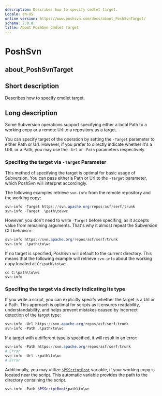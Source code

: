 ```yaml
---
description: Describes how to specify cmdlet target.
Locale: en-US
online version: https://www.poshsvn.com/docs/about_PoshSvnTarget/
schema: 2.0.0
title: About PoshSvn Cmdlet Target
---
```


# PoshSvn
## about_PoshSvnTarget

## Short description
Describes how to specify cmdlet target.

## Long description

Some Subversion operations support specifying either a local Path to a working copy or a remote Url to a repository as a target.

You can specify target of the operation by setting the `-Target` parameter to either Path or Url. However, if you prefer to directly indicate whether it's a URL or a Path, you may use the `-Url` or `-Path` parameters respectively.

### Specifing the target via `-Target` Parameter

This method of specifying the target is optimal for basic usage of Subversion. You can pass either a Path or Url to the `-Target` parameter, which PoshSvn will interpret accordingly.

The following examples retrieve `svn-info` from the remote repository and the working copy:

```powershell
svn-info -Target https://svn.apache.org/repos/asf/serf/trunk
svn-info -Target .\path\to\wc
```

However, you don't need to write `-Target` before specifing, as it accepts value from remaining arguments. That's why it almost repeat the Subversion CLI behaivior:

```powershell
svn-info https://svn.apache.org/repos/asf/serf/trunk
svn-info .\path\to\wc
```

If no target is specified, PoshSvn will default to the current directory. This means that the following example will retrieve `svn-info` about the working copy located at `C:\path\to\wc`:

```
cd C:\path\to\wc
svn-info
```

### Specifing the target via directly indicating its type

If you write a script, you can explicitly specify whether the target is a Url or a Path. This approach is optimal for scripts as it ensures readability, understandability, and helps prevent mistakes caused by incorrect detection of the target type:

```powershell
svn-info -Url https://svn.apache.org/repos/asf/serf/trunk
svn-info -Path .\path\to\wc
```

If a target with a different type is specified, it will result in an error:

```powershell
svn-info -Path https://svn.apache.org/repos/asf/serf/trunk
# Error
svn-info -Url .\path\to\wc
# Error
```

Additionally, you may utilize [`$PSScriptRoot`](https://learn.microsoft.com/en-us/powershell/module/microsoft.powershell.core/about/about_automatic_variables?view=powershell-7.4#psscriptroot) variable, if your working copy is located near the script. This automatic variable provides the path to the directory containing the script.

```powershell
svn-info -Path $PSScriptRoot\path\to\wc
```
